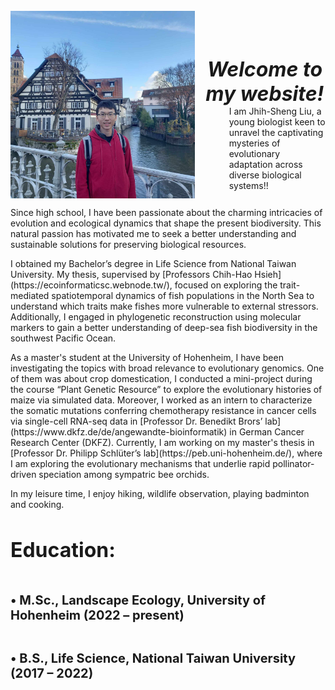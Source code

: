 <style>
h1 {font-weight: bold !important; 
    font-size: 32px !important}
</style>

<style>
h2 {font-weight: bold !important; 
    font-size: 20px !important}
</style>  

<div style="display: flex;">

<img src="/assets/photo1.jpeg" style="max-width: 450px; max-height: 300px; width:auto; height:auto; margin-top: -15px;">
<div style="padding-left: 15px; width: 800px">
<div style="height: 1em;"></div>

<div style="height: 50px;">
<h1 style="text-align: center; font-style: italic;">Welcome to my website!</h1>
</div>
<div style="height: 2em;"></div>

<div style="padding-left: 40px;">
I am Jhih-Sheng Liu, a young biologist keen to unravel the captivating mysteries of evolutionary adaptation across diverse biological systems!!


</div>

</div>

</div>

<div style="height: 1em;"></div>
Since high school, I have been passionate about the charming intricacies of evolution and ecological dynamics that shape the present biodiversity. This natural passion has motivated me to seek a better understanding and sustainable solutions for preserving biological resources.

<div style="height: 1em;"></div>
I obtained my Bachelor’s degree in Life Science from National Taiwan University. My thesis, supervised by [Professors Chih-Hao Hsieh](https://ecoinformaticsc.webnode.tw/), focused on exploring the trait-mediated spatiotemporal dynamics of fish populations in the North Sea to understand which traits make fishes more vulnerable to external stressors. Additionally, I engaged in phylogenetic reconstruction using molecular markers to gain a better understanding of deep-sea fish biodiversity in the southwest Pacific Ocean.

<div style="height: 1em;"></div>
As a master's student at the University of Hohenheim, I have been investigating the topics with broad relevance to evolutionary genomics. One of them was about crop domestication, I conducted a mini-project during the course “Plant Genetic Resource” to explore the evolutionary histories of maize via simulated data. Moreover, I worked as an intern to characterize the somatic mutations conferring chemotherapy resistance in cancer cells via single-cell RNA-seq data in [Professor Dr. Benedikt Brors’ lab](https://www.dkfz.de/de/angewandte-bioinformatik) in German Cancer Research Center (DKFZ). Currently, I am working on my master's thesis in [Professor Dr. Philipp Schlüter’s lab](https://peb.uni-hohenheim.de/), where I am exploring the evolutionary mechanisms that underlie rapid pollinator-driven speciation among sympatric bee orchids.

<div style="height: 1em;"></div>
In my leisure time, I enjoy hiking, wildlife observation, playing badminton and cooking.

<br>

# Education:
<div style="height: 0.1px;"></div>
<h2>•	M.Sc., Landscape Ecology, University of Hohenheim (2022 – present)</h2>
<div style="height: 0.1px;"></div>
<h2>•	B.S., Life Science, National Taiwan University (2017 – 2022)</h2>




